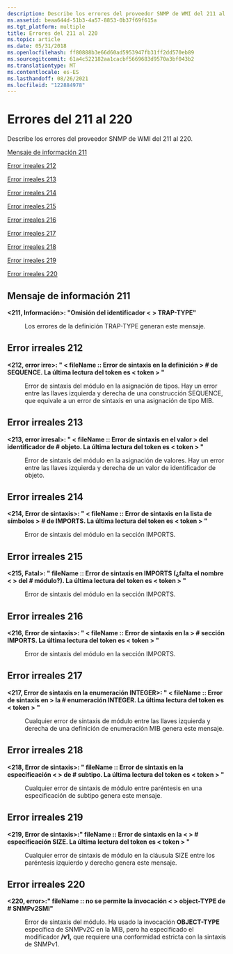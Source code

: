```yaml
---
description: Describe los errores del proveedor SNMP de WMI del 211 al 220.
ms.assetid: beaa644d-51b3-4a57-8853-0b37f69f615a
ms.tgt_platform: multiple
title: Errores del 211 al 220
ms.topic: article
ms.date: 05/31/2018
ms.openlocfilehash: ff80888b3e66d60ad5953947fb31ff2dd570eb89
ms.sourcegitcommit: 61a4c522182aa1cacbf5669683d9570a3bf043b2
ms.translationtype: MT
ms.contentlocale: es-ES
ms.lasthandoff: 08/26/2021
ms.locfileid: "122884978"
---
```

# <a name="errors-211-through-220"></a>Errores del 211 al 220

Describe los errores del proveedor SNMP de WMI del 211 al 220.

[Mensaje de información 211](#information-message-211)

[Error irreales 212](#fatal-error-212)

[Error irreales 213](#fatal-error-213)

[Error irreales 214](#fatal-error-214)

[Error irreales 215](#fatal-error-215)

[Error irreales 216](#fatal-error-216)

[Error irreales 217](#fatal-error-217)

[Error irreales 218](#fatal-error-218)

[Error irreales 219](#fatal-error-219)

[Error irreales 220](#fatal-error-220)

## <a name="information-message-211"></a>Mensaje de información 211

<dl> <dt>

<span id="_211__Information____Skipping_TRAP-TYPE__identifier__"></span><span id="_211__information____skipping_trap-type__identifier__"></span><span id="_211__INFORMATION____SKIPPING_TRAP-TYPE__IDENTIFIER__"></span>**<211, Información>: "Omisión del identificador &lt; &gt; TRAP-TYPE"**
</dt> <dd>

Los errores de la definición TRAP-TYPE generan este mensaje.

</dd> </dl>

## <a name="fatal-error-212"></a>Error irreales 212

<dl> <dt>

<span id="_212__Fatal_____fileName___line____Syntax_Error_in_SEQUENCE_definition._Last_token_read_is__token__"></span><span id="_212__fatal_____filename___line____syntax_error_in_sequence_definition._last_token_read_is__token__"></span><span id="_212__FATAL_____FILENAME___LINE____SYNTAX_ERROR_IN_SEQUENCE_DEFINITION._LAST_TOKEN_READ_IS__TOKEN__"></span>**<212, error irre>: " &lt; fileName :<line>: Error de sintaxis en la definición &gt; \# de SEQUENCE. La última lectura del token es &lt; token &gt; "**
</dt> <dd>

Error de sintaxis del módulo en la asignación de tipos. Hay un error entre las llaves izquierda y derecha de una construcción SEQUENCE, que equivale a un error de sintaxis en una asignación de tipo MIB.

</dd> </dl>

## <a name="fatal-error-213"></a>Error irreales 213

<dl> <dt>

<span id="_213__Fatal_____fileName___line____Syntax_Error_in_Object_Identifier_value._Last_token_read_is__token__"></span><span id="_213__fatal_____filename___line____syntax_error_in_object_identifier_value._last_token_read_is__token__"></span><span id="_213__FATAL_____FILENAME___LINE____SYNTAX_ERROR_IN_OBJECT_IDENTIFIER_VALUE._LAST_TOKEN_READ_IS__TOKEN__"></span>**<213, error irresal>: " &lt; fileName :<line>: Error de sintaxis en el valor &gt; del identificador de \# objeto. La última lectura del token es &lt; token &gt; "**
</dt> <dd>

Error de sintaxis del módulo en la asignación de valores. Hay un error entre las llaves izquierda y derecha de un valor de identificador de objeto.

</dd> </dl>

## <a name="fatal-error-214"></a>Error irreales 214

<dl> <dt>

<span id="_214__Fatal_____fileName___line____Syntax_Error_in_the_list_of_symbols_in_IMPORTS._Last_token_read_is__token__"></span><span id="_214__fatal_____filename___line____syntax_error_in_the_list_of_symbols_in_imports._last_token_read_is__token__"></span><span id="_214__FATAL_____FILENAME___LINE____SYNTAX_ERROR_IN_THE_LIST_OF_SYMBOLS_IN_IMPORTS._LAST_TOKEN_READ_IS__TOKEN__"></span>**<214, Error de sintaxis>: " &lt; fileName :<line>: Error de sintaxis en la lista de símbolos &gt; \# de IMPORTS. La última lectura del token es &lt; token &gt; "**
</dt> <dd>

Error de sintaxis del módulo en la sección IMPORTS.

</dd> </dl>

## <a name="fatal-error-215"></a>Error irreales 215

<dl> <dt>

<span id="_215__Fatal_____fileName___line____Syntax_Error_in_IMPORTS__missing_module_name__._Last_token_read_is__token__"></span><span id="_215__fatal_____filename___line____syntax_error_in_imports__missing_module_name__._last_token_read_is__token__"></span><span id="_215__FATAL_____FILENAME___LINE____SYNTAX_ERROR_IN_IMPORTS__MISSING_MODULE_NAME__._LAST_TOKEN_READ_IS__TOKEN__"></span>**<215, Fatal>: " fileName :<line>: Error de sintaxis en IMPORTS (¿falta el nombre &lt; &gt; del \# módulo?). La última lectura del token es &lt; token &gt; "**
</dt> <dd>

Error de sintaxis del módulo en la sección IMPORTS.

</dd> </dl>

## <a name="fatal-error-216"></a>Error irreales 216

<dl> <dt>

<span id="_216__Fatal_____fileName___line____Syntax_Error_in_the_IMPORTS_section._Last_token_read_is__token__"></span><span id="_216__fatal_____filename___line____syntax_error_in_the_imports_section._last_token_read_is__token__"></span><span id="_216__FATAL_____FILENAME___LINE____SYNTAX_ERROR_IN_THE_IMPORTS_SECTION._LAST_TOKEN_READ_IS__TOKEN__"></span>**<216, Error de sintaxis>: " &lt; fileName :<line>: Error de sintaxis en la &gt; \# sección IMPORTS. La última lectura del token es &lt; token &gt; "**
</dt> <dd>

Error de sintaxis del módulo en la sección IMPORTS.

</dd> </dl>

## <a name="fatal-error-217"></a>Error irreales 217

<dl> <dt>

<span id="_217__Fatal_____fileName___line____Syntax_error_in_INTEGER_Enumeration._Last_token_read_is__token__"></span><span id="_217__fatal_____filename___line____syntax_error_in_integer_enumeration._last_token_read_is__token__"></span><span id="_217__FATAL_____FILENAME___LINE____SYNTAX_ERROR_IN_INTEGER_ENUMERATION._LAST_TOKEN_READ_IS__TOKEN__"></span>**<217, Error de sintaxis en la enumeración INTEGER>: " &lt; fileName :<line>: Error de sintaxis en &gt; la \# enumeración INTEGER. La última lectura del token es &lt; token &gt; "**
</dt> <dd>

Cualquier error de sintaxis de módulo entre las llaves izquierda y derecha de una definición de enumeración MIB genera este mensaje.

</dd> </dl>

## <a name="fatal-error-218"></a>Error irreales 218

<dl> <dt>

<span id="_218__Fatal_____fileName___line____Syntax_Error_in_sub-type_specification._Last_token_read_is__token__"></span><span id="_218__fatal_____filename___line____syntax_error_in_sub-type_specification._last_token_read_is__token__"></span><span id="_218__FATAL_____FILENAME___LINE____SYNTAX_ERROR_IN_SUB-TYPE_SPECIFICATION._LAST_TOKEN_READ_IS__TOKEN__"></span>**<218, Error de sintaxis>: " fileName :<line>: Error de sintaxis en la especificación &lt; &gt; de \# subtipo. La última lectura del token es &lt; token &gt; "**
</dt> <dd>

Cualquier error de sintaxis de módulo entre paréntesis en una especificación de subtipo genera este mensaje.

</dd> </dl>

## <a name="fatal-error-219"></a>Error irreales 219

<dl> <dt>

<span id="_219__Fatal____fileName___line____Syntax_Error_in_the_SIZE_specification._Last_token_read_is__token__"></span><span id="_219__fatal____filename___line____syntax_error_in_the_size_specification._last_token_read_is__token__"></span><span id="_219__FATAL____FILENAME___LINE____SYNTAX_ERROR_IN_THE_SIZE_SPECIFICATION._LAST_TOKEN_READ_IS__TOKEN__"></span>**<219, Error de sintaxis>:" fileName :<line>: Error de sintaxis en la &lt; &gt; \# especificación SIZE. La última lectura del token es &lt; token &gt; "**
</dt> <dd>

Cualquier error de sintaxis de módulo en la cláusula SIZE entre los paréntesis izquierdo y derecho genera este mensaje.

</dd> </dl>

## <a name="fatal-error-220"></a>Error irreales 220

<dl> <dt>

<span id="_220__Fatal____fileName___line____OBJECT-TYPE_invocation_of_SNMPv2SMI_not_allowed_"></span><span id="_220__fatal____filename___line____object-type_invocation_of_snmpv2smi_not_allowed_"></span><span id="_220__FATAL____FILENAME___LINE____OBJECT-TYPE_INVOCATION_OF_SNMPV2SMI_NOT_ALLOWED_"></span>**<220, error>:" fileName :<line>: no se permite la invocación &lt; &gt; object-TYPE de \# SNMPv2SMI"**
</dt> <dd>

Error de sintaxis del módulo. Ha usado la invocación **OBJECT-TYPE** específica de SNMPv2C en la MIB, pero ha especificado el modificador **/v1,** que requiere una conformidad estricta con la sintaxis de SNMPv1.

</dd> </dl>

 

 




